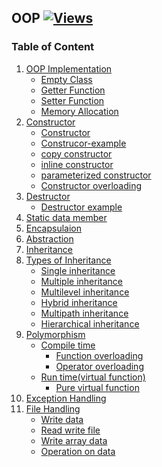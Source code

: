 ## OOP          [![Views](https://hits.seeyoufarm.com/api/count/incr/badge.svg?url=https%3A%2F%2Fgithub.com%2Fprashantjagtap2909%2FOOP&count_bg=%2379C83D&title_bg=%23555555&icon=&icon_color=%23E7E7E7&title=Views&edge_flat=false)](https://hits.seeyoufarm.com)


### Table of Content
1. [OOP Implementation](https://github.com/prashantjagtap2909/OOP/tree/main/OOP%20Implementation)
     - [Empty Class](https://github.com/prashantjagtap2909/OOP/blob/main/OOP%20Implementation/emptyClass.cpp)
     - [Getter Function](https://github.com/prashantjagtap2909/OOP/blob/main/OOP%20Implementation/getter_function.cpp)
     - [Setter Function](https://github.com/prashantjagtap2909/OOP/blob/main/OOP%20Implementation/setter%20function.cpp)
     - [Memory Allocation](https://github.com/prashantjagtap2909/OOP/blob/main/OOP%20Implementation/memory%20allocation.cpp)
2. [Constructor]()
     - [Constructor](https://github.com/prashantjagtap2909/OOP/blob/main/Constructor-Destructor/Constructor.cpp)
     - [Construcor-example](https://github.com/prashantjagtap2909/OOP/blob/main/Constructor-Destructor/Construcor-example.cpp)
     - [copy constructor](https://github.com/prashantjagtap2909/OOP/blob/main/Constructor-Destructor/copy%20constructor.cpp)
     - [inline constructor](https://github.com/prashantjagtap2909/OOP/blob/main/Constructor-Destructor/inline%20constructor.cpp)
     - [parameterized constructor](https://github.com/prashantjagtap2909/OOP/blob/main/Constructor-Destructor/parameterized%20constructor.cpp)
     - [Constructor overloading](https://github.com/prashantjagtap2909/OOP/blob/main/Constructor-Destructor/Constructor%20overloading.cpp)
3. [Destructor]()
     - [Destructor example](https://github.com/prashantjagtap2909/OOP/blob/main/Constructor-Destructor/Destructor%20example.cpp)
4. [Static data member]()
5. [Encapsulaion](https://github.com/prashantjagtap2909/OOP/blob/main/Encapsulation/encapsulation-example.cpp)
6. [Abstraction](https://github.com/prashantjagtap2909/OOP/blob/main/Abstraction/Abstraction-example.cpp)
7. [Inheritance](https://github.com/prashantjagtap2909/OOP/tree/main/Inheritance)
8. [Types of Inheritance](https://github.com/prashantjagtap2909/OOP/tree/main/Types%20of%20inheritance)
    - [Single inheritance](https://github.com/prashantjagtap2909/OOP/tree/main/Types%20of%20inheritance/Single%20inheritance)
    - [Multiple inheritance](https://github.com/prashantjagtap2909/OOP/blob/main/Types%20of%20inheritance/Multiple%20inheritance/multiple-inheritance.cpp)
    - [Multilevel inheritance](https://github.com/prashantjagtap2909/OOP/blob/main/Types%20of%20inheritance/Multilevel%20Inheritance/Multilevel-example.cpp)
    - [Hybrid inheritance](https://github.com/prashantjagtap2909/OOP/blob/main/Types%20of%20inheritance/Hybrid-inheritance/Hybrid.cpp)
    - [Multipath inheritance](https://github.com/prashantjagtap2909/OOP/blob/main/Types%20of%20inheritance/Multipath%20inheritance/multipath.cpp)
    - [Hierarchical inheritance](https://github.com/prashantjagtap2909/OOP/blob/main/Types%20of%20inheritance/Hierarchical%20inheritance/Hierarchical-inheritance.cpp)
9. [Polymorphism](https://github.com/prashantjagtap2909/OOP/tree/main/Polymorphism)
     - [Compile time](https://github.com/prashantjagtap2909/OOP/tree/main/Polymorphism/Compile-time%20Polymorphism)
        - [Function overloading](https://github.com/prashantjagtap2909/OOP/blob/main/Polymorphism/Compile-time%20Polymorphism/function-overloading.cpp)
        - [Operator overloading](https://github.com/prashantjagtap2909/OOP/blob/main/Polymorphism/Compile-time%20Polymorphism/operator-overloading.cpp)
     - [Run time(virtual function)](https://github.com/prashantjagtap2909/OOP/tree/main/Polymorphism/Vitual%20Function(run%20time%20poly))
        - [Pure virtual function](https://github.com/prashantjagtap2909/OOP/blob/main/Polymorphism/Vitual%20Function(run%20time%20poly)/pure-virtual-function.cpp)
10. [Exception Handling](https://github.com/prashantjagtap2909/OOP/tree/main/Exception%20Handling)
11. [File Handling](https://github.com/prashantjagtap2909/OOP/tree/main/File%20Handling)
    - [Write data](https://github.com/prashantjagtap2909/OOP/blob/main/File%20Handling/Write-data.cpp)
    - [Read write file](https://github.com/prashantjagtap2909/OOP/blob/main/File%20Handling/read-write-file.cpp)
    - [Write array data](https://github.com/prashantjagtap2909/OOP/blob/main/File%20Handling/writing-array-data.cpp)
    - [Operation on data](https://github.com/prashantjagtap2909/OOP/blob/main/File%20Handling/operation-on-data.cpp)

